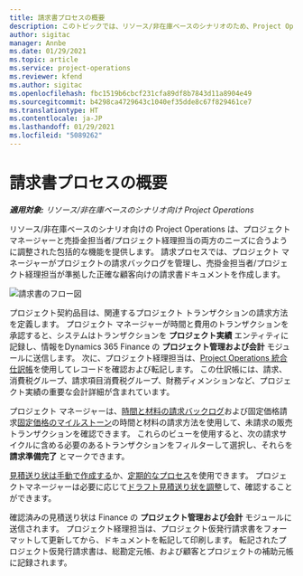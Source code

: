 ```yaml
---
title: 請求書プロセスの概要
description: このトピックでは、リソース/非在庫ベースのシナリオのため、Project Operations における請求書のプロセス概要を説明します。
author: sigitac
manager: Annbe
ms.date: 01/29/2021
ms.topic: article
ms.service: project-operations
ms.reviewer: kfend
ms.author: sigitac
ms.openlocfilehash: fbc1519b6cbcf231cfa89df8b7843d11a8904e49
ms.sourcegitcommit: b4298ca4729643c1040ef35dde8c67f829461ce7
ms.translationtype: HT
ms.contentlocale: ja-JP
ms.lasthandoff: 01/29/2021
ms.locfileid: "5089262"
---
```

# <a name="invoicing-process-overview"></a>請求書プロセスの概要

_**適用対象:** リソース/非在庫ベースのシナリオ向け Project Operations_

リソース/非在庫ベースのシナリオ向けの Project Operations は、プロジェクト マネージャーと売掛金担当者/プロジェクト経理担当の両方のニーズに合うように調整された包括的な機能を提供します。 請求プロセスでは、プロジェクト マネージャーがプロジェクトの請求バックログを管理し、売掛金担当者/プロジェクト経理担当が準拠した正確な顧客向けの請求書ドキュメントを作成します。

![請求書のフロー図](./media/invoicing-flow.png)

プロジェクト契約品目は、関連するプロジェクト トランザクションの請求方法を定義します。 プロジェクト マネージャーが時間と費用のトランザクションを承認すると、システムはトランザクションを **プロジェクト実績** エンティティに記録し、情報をDynamics 365 Finance の **プロジェクト管理および会計** モジュールに送信します。 次に、プロジェクト経理担当は、[Project Operations 統合仕訳帳](../project-accounting/project-operations-integration-journal.md)を使用してレコードを確認および転記します。 この仕訳帳には、請求、消費税グループ、請求項目消費税グループ、財務ディメンションなど、プロジェクト実績の重要な会計詳細が含まれています。

プロジェクト マネージャーは、[時間と材料の請求バックログ](../proforma-invoicing/manage-billing-backlog.md#time-and-material-billing-backlog)および固定価格請求[固定価格のマイルストーン](../proforma-invoicing/manage-billing-backlog.md#fixed-price-milestones)の時間と材料の請求方法を使用して、未請求の販売トランザクションを確認できます。 これらのビューを使用すると、次の請求サイクルに含める必要のあるトランザクションをフィルターして選択し、それらを **請求準備完了** とマークできます。

[見積送り状は手動で作成する](../proforma-invoicing/create-manual-proforma-invoice.md)か、[定期的なプロセス](../proforma-invoicing/configure-automated-invoice-creation.md)を使用できます。 プロジェクトマネージャーは必要に応じて[ドラフト見積送り状を調整](../proforma-invoicing/manage-proforma-invoice.md)して、確認することができます。

確認済みの見積送り状は Finance の **プロジェクト管理および会計** モジュールに送信されます。 プロジェクト経理担当は、プロジェクト仮発行請求書をフォーマットして更新してから、ドキュメントを転記して印刷します。 転記されたプロジェクト仮発行請求書は、総勘定元帳、および顧客とプロジェクトの補助元帳に記録されます。
